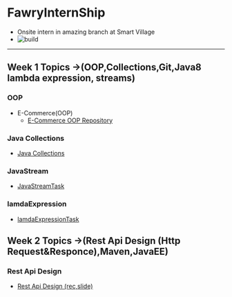 # FawryInternShip

- Onsite intern in amazing branch at Smart Village
- ![build](https://github.com/ahmedelhdad123/FawryInternShip/assets/91333530/41e71817-fb6f-4a6c-9f25-2cee6aa336dd)
------------------------------------------------------------------------------------------------------------------------

## Week 1 Topics ->(OOP,Collections,Git,Java8 lambda expression, streams)

### OOP
- E-Commerce(OOP)
  - [E-Commerce OOP Repository](https://github.com/ahmedelhdad123/E-Commerce-OOp/tree/master)
### Java Collections
- [Java Collections](https://github.com/ahmedelhdad123/java-topics.git)
### JavaStream
- [JavaStreamTask](https://github.com/ahmedelhdad123/javaStreams.git)
### lamdaExpression
- [lamdaExpressionTask](https://github.com/ahmedelhdad123/lamdaExpression.git)

## Week 2 Topics ->(Rest Api Design (Http Request&Responce),Maven,JavaEE)
### Rest Api Design 
- [Rest Api Design (rec,slide)](https://drive.google.com/drive/folders/1kpJHiPO1rk5zV-1dmQokr7JDSadsUUxA)


